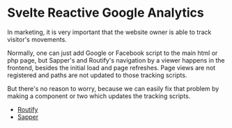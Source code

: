 # Svelte Reactive Google Analytics

In marketing, it is very important that the website owner is able to track visitor's movements.

Normally, one can just add Google or Facebook script to the main html or php page, but Sapper's and Routify's navigation by a viewer happens in the frontend, besides the initial load and page refreshes. Page views are not registered and paths are not updated to those tracking scripts.

But there's no reason to worry, because we can easily fix that problem by making a component or two which updates the tracking scripts.

- [Routify](https://github.com/timoanttila/Svelte-Tracking/tree/main/routify)
- [Sapper](https://github.com/timoanttila/Svelte-Tracking/tree/main/sapper)
